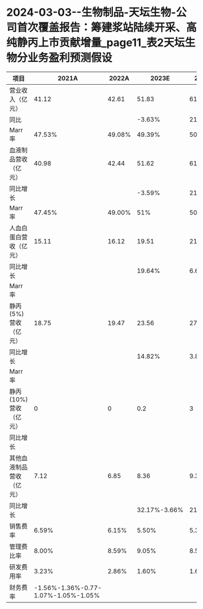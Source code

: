 # 2024-03-03--生物制品-天坛生物-公司首次覆盖报告：筹建浆站陆续开采、高纯静丙上市贡献增量_page11_表2天坛生物分业务盈利预测假设

|项目|2021A|2022A|2023E|2024E|2025E|2026E|
|---|---|---|---|---|---|---|
|营业收入（亿元）|41.12|42.61|51.83|61.39|71.68|83.66|
|同比|||-3.63%|21.62%%|18.45%||
|Marr率|47.53%|49.08%|49.39%|50.06%|50.44%|50.82%|
|血液制品营收（亿元）|40.98|42.44|51.62|61.16|71.42|83.35|
|同比增长|||-3.59%|21.63%|18.47%||
|Marr率|47.45%|49.00%|51%|50.0%|50.0%|49%|
|人血白蛋白营收（亿元）|15.11|16.12|19.51|21.46|23.60|25.96|
|同比增长|||19.64%|6.68%|21%||
|Marr率||
|静丙(5%)营收（亿元）|18.75|19.47|23.56|27.33|31.43|35.83|
|同比增长|||14.82%|3.84%|21%|16%
|Marr率||
|静丙(10%)营收（亿元）|0|0|0.2|3|6|10|
|同比增长|||||1400%|100%|67%|
|其他血液制品营收（亿元）|7.12|6.85|8.36|9.37|10.39|11.56|
|同比增长|||32.17%-3.66%|21.96%|12.12%|10.83%|11.31%|
|销售费率|6.59%|6.15%|5.50%|5.30%|5.10%|5.10%|
|管理费比率|8.00%|8.59%|9.05%|8.50%|8.30%|8.30%|
|研发费用率|3.23%|2.86%|1.60%|1.60%|1.60%|1.60%|
|财务费率|-1.56%-1.36%-0.77-1.07%-1.05%-1.05%|